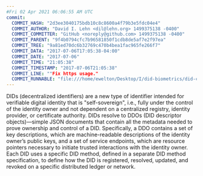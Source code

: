 ```yaml
---
#Fri 02 Apr 2021 06:06:55 AM UTC
commit:
  COMMIT_HASH: "2d3ee3040175bdb10c8c8600a4f79b3e5fdc04e4"
  COMMIT_AUTHOR: "David I. Lehn <dil@lehn.org> 1499375138 -0400"
  COMMIT_COMMITTER: "GitHub <noreply@github.com> 1499375138 -0400"
  COMMIT_PARENT: "9f4b0794cfc7b96581850f1cdb8de5af7e2f97ea"
  COMMIT_TREE: "9a81ed70dc6b32769c470b4bea1fac965fe266f7"
  COMMIT_DATA: "2017-07-06T17:05:38-04:00"
  COMMIT_DATE: "2017-07-06"
  COMMIT_TIME: "21:05:38"
  COMMIT_TIMESTAMP: "2017-07-06T21:05:38"
  COMMIT_LINE: ""Fix https usage."
  COMMIT_RUNNABLE: "file:///home/ewelton/Desktop/I/did-biometrics/did-core-dataset/analysis/gitinfo/2d3ee3040175bdb10c8c8600a4f79b3e5fdc04e4/snapshot/index.html"
---
```


<section id="abstract">
<p>
DIDs (decentralized identifiers) are a new type of identifier intended
for verifiable digital identity that is "self-sovereign", i.e., fully
under the control of the identity owner and not dependent on a
centralized registry, identity provider, or certificate authority. DIDs
resolve to DDOs (DID descriptor objects)—simple JSON documents that
contain all the metadata needed to prove ownership and control of a DID.
Specifically, a DDO contains a set of key descriptions, which are
machine-readable descriptions of the identity owner’s public keys, and a
set of service endpoints, which are resource pointers necessary to
initiate trusted interactions with the identity owner. Each DID uses a
specific DID method, defined in a separate DID method specification, to
define how the DID is registered, resolved, updated, and revoked on a
specific distributed ledger or network.
      </p>
</section>
